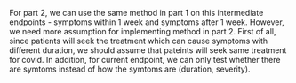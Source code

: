 For part 2, we can use the same method in part 1 on this intermediate endpoints - symptoms within 1 week and symptoms after 1 week. However, we need more assumption for implementing method in part 2. First of all, since patients will seek the treatment which can cause symptoms with different duration, we should assume that pateints will seek same treatment for covid. In addition, for current endpoint, we can only test whether there are symtoms instead of how the symtoms are (duration, severity).
